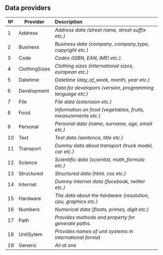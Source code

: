 ## Data providers

| №   | Provider        | Description                                                    |
|---  | ------------- |:-------------                                           |
| 1   | Address         | *Address data (street name, street suffix etc.)*               |
| 2   | Business        | *Business data (company, company_type, copyright etc.)*        |
| 3   | Code            | *Codes (ISBN, EAN, IMEI etc.).*                                |
| 4   | ClothingSizes   | *Clothing sizes (international sizes, european etc.)*          |
| 5   | Datetime        | *Datetime (day_of_week, month, year etc.)*                     |
| 6   | Development     | *Data for developers (version, programming language etc.)*     |
| 7   | File            | *File data (extension etc.)*                                   |
| 8   | Food            | *Information on food (vegetables, fruits, measurements etc.)*  |
| 9   | Personal        | *Personal data (name, surname, age, email etc.)*               |
| 10  | Text            | *Text data (sentence, title etc.)*                             |
| 11  | Transport       | *Dummy data about transport (truck model, car etc.)*           |
| 12  | Science         | *Scientific data (scientist, math_formula etc.)*               |
| 13  | Structured      | *Structured data (html, css etc.)*                             |
| 14  | Internet        | *Dummy internet data (facebook, twitter etc.)*                 |
| 15  | Hardware        | *The data about the hardware (resolution, cpu, graphics etc.)* |
| 16  | Numbers         | *Numerical data (floats, primes, digit etc.)*                  |
| 17  | Path            | *Provides methods and property for generate paths.*            |
| 18  | UnitSytem       | *Provides names of unit systems in international format*       |
| 19  | Generic         | *All at one*                                                   |
